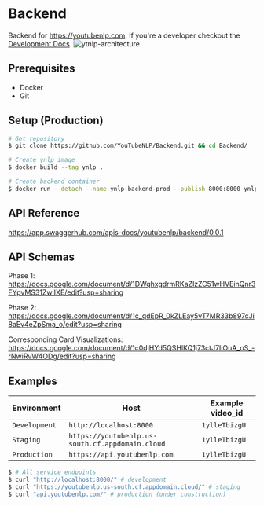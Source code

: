 # Backend
Backend for https://youtubenlp.com. If you're a developer checkout the [Development Docs](./DEVELOPMENT.md).
![ytnlp-architecture](https://user-images.githubusercontent.com/31156696/89206709-4aedba00-d5d7-11ea-9b9c-b7ec6ad23a45.png)

## Prerequisites
- Docker
- Git

## Setup (Production)
```bash
# Get repository
$ git clone https://github.com/YouTubeNLP/Backend.git && cd Backend/

# Create ynlp image
$ docker build --tag ynlp .

# Create backend container
$ docker run --detach --name ynlp-backend-prod --publish 8000:8000 ynlp
 ```

## API Reference
https://app.swaggerhub.com/apis-docs/youtubenlp/backend/0.0.1

## API Schemas

Phase 1: https://docs.google.com/document/d/1DWqhxgdrmRKaZlzZC51wHVEinQnr3FYpvMS31ZwiIXE/edit?usp=sharing

Phase 2: https://docs.google.com/document/d/1c_qdEpR_0kZLEay5vT7MR33b897cJi8aEv4eZpSma_o/edit?usp=sharing

Corresponding Card Visualizations:
https://docs.google.com/document/d/1c0djHYd5QSHlKQ1j73ctJ7IiOuA_oS_-rNwiRvW4ODg/edit?usp=sharing

## Examples

| Environment | Host | Example video_id
| - | - | -
| `Development` | `http://localhost:8000` | `1ylleTbizgU`
| `Staging` | `https://youtubenlp.us-south.cf.appdomain.cloud` | `1ylleTbizgU`
| `Production` | `https://api.youtubenlp.com` | `1ylleTbizgU`

```bash
$ # All service endpoints
$ curl "http://localhost:8000/" # development
$ curl "https://youtubenlp.us-south.cf.appdomain.cloud/" # staging
$ curl "api.youtubenlp.com/" # production (under construction)
```
